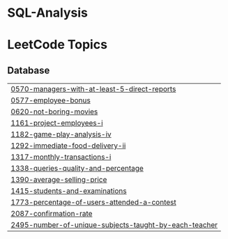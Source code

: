 # SQL-Analysis
<!---LeetCode Topics Start-->
# LeetCode Topics
## Database
|  |
| ------- |
| [0570-managers-with-at-least-5-direct-reports](https://github.com/Vinayak2712/SQL-Analysis/tree/master/0570-managers-with-at-least-5-direct-reports) |
| [0577-employee-bonus](https://github.com/Vinayak2712/SQL-Analysis/tree/master/0577-employee-bonus) |
| [0620-not-boring-movies](https://github.com/Vinayak2712/SQL-Analysis/tree/master/0620-not-boring-movies) |
| [1161-project-employees-i](https://github.com/Vinayak2712/SQL-Analysis/tree/master/1161-project-employees-i) |
| [1182-game-play-analysis-iv](https://github.com/Vinayak2712/SQL-Analysis/tree/master/1182-game-play-analysis-iv) |
| [1292-immediate-food-delivery-ii](https://github.com/Vinayak2712/SQL-Analysis/tree/master/1292-immediate-food-delivery-ii) |
| [1317-monthly-transactions-i](https://github.com/Vinayak2712/SQL-Analysis/tree/master/1317-monthly-transactions-i) |
| [1338-queries-quality-and-percentage](https://github.com/Vinayak2712/SQL-Analysis/tree/master/1338-queries-quality-and-percentage) |
| [1390-average-selling-price](https://github.com/Vinayak2712/SQL-Analysis/tree/master/1390-average-selling-price) |
| [1415-students-and-examinations](https://github.com/Vinayak2712/SQL-Analysis/tree/master/1415-students-and-examinations) |
| [1773-percentage-of-users-attended-a-contest](https://github.com/Vinayak2712/SQL-Analysis/tree/master/1773-percentage-of-users-attended-a-contest) |
| [2087-confirmation-rate](https://github.com/Vinayak2712/SQL-Analysis/tree/master/2087-confirmation-rate) |
| [2495-number-of-unique-subjects-taught-by-each-teacher](https://github.com/Vinayak2712/SQL-Analysis/tree/master/2495-number-of-unique-subjects-taught-by-each-teacher) |
<!---LeetCode Topics End-->